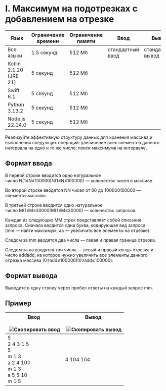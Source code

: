 # I. Максимум на подотрезках с добавлением на отрезке

|Язык|Ограничение времени|Ограничение памяти|Ввод|Вывод|
|---|---|---|---|---|
|Все языки|1.5 секунд|512 Мб|стандартный ввод|стандартный вывод|
|Kotlin 2.1.20 (JRE 21)|5 секунд|512 Мб|
|Swift 6.1|5 секунд|512 Мб|
|Python 3.13.2|5 секунд|512 Мб|
|Node.js 22.14.0|5 секунд|512 Мб|

Реализуйте эффективную структуру данных для хранения массива и выполнения следующих операций: увеличение всех элементов данного интервала на одно и то же число; поиск максимума на интервале.

## Формат ввода

В первой строке вводится одно натуральное число N(1≤N≤100000)N(1≤N≤100000) — количество чисел в массиве.

Во второй строке вводятся NN чисел от 00 до 100000100000 — элементы массива.

В третьей строке вводится одно натуральное число M(1≤M≤30000)M(1≤M≤30000) — количество запросов.

Каждая из следующих MM строк представляет собой описание запроса. Сначала вводится одна буква, кодирующая вид запроса (mm — найти максимум, aa — увеличить все элементы на отрезке).

Следом за mm вводятся два числа — левая и правая граница отрезка.

Следом за aa вводятся три числа — левый и правый концы отрезка и число addadd, на которое нужно увеличить все элементы данного отрезка массива (0≤add≤100000)(0≤add≤100000).

## Формат вывода

Выведите в одну строку через пробел ответы на каждый запрос mm.

## Пример

|Ввод<br><br> ![Скопировать ввод](https://yastatic.net/lego/_/La6qi18Z8LwgnZdsAr1qy1GwCwo.gif)|Вывод<br><br> ![Скопировать вывод](https://yastatic.net/lego/_/La6qi18Z8LwgnZdsAr1qy1GwCwo.gif)|
|---|---|
|5<br>2 4 3 1 5<br>5<br>m 1 3<br>a 2 4 100<br>m 1 3<br>a 5 5 10<br>m 1 5|4 104 104|